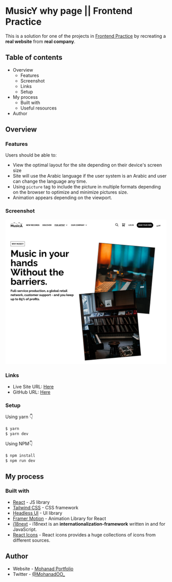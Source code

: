 # MusicY why page || Frontend Practice

This is a solution for one of the projects in [Frontend Practice](https://www.frontendpractice.com/) by recreating a **real website** from **real company**.

## Table of contents

- Overview
  - Features
  - Screenshot
  - Links
  - Setup
- My process
  - Built with
  - Useful resources
- Author

## Overview

### Features

Users should be able to:

- View the optimal layout for the site depending on their device's screen size
- Site will use the Arabic language if the user system is an Arabic and user can change the language any time.
- Using `picture` tag to include the picture in multiple formats depending on the browser to optimize and minimize pictures size.
- Animation appears depending on the viewport.

### Screenshot

![](./public/preview/MusicY.png)

### Links

- Live Site URL: [Here](https://musicy.vercel.app/)
- GitHub URL: [Here](https://github.com/mohanadoo/musicy)

### Setup

Using yarn 👇

```
$ yarn
$ yarn dev
```

Using NPM👇

```
$ npm install
$ npm run dev
```

## My process

### Built with

- [React](https://reactjs.org/) - JS library
- [Tailwind CSS](https://tailwindcss.com/) - CSS framework
- [Headless UI](https://headlessui.dev/) - UI library
- [Framer Motion](https://www.framer.com/motion/) - Animation Library for React
- [i18next](https://www.i18next.com/) - i18next is an **internationalization-framework** written in and for JavaScript.
- [React Icons](https://react-icons.github.io/react-icons/) - React icons provides a huge collections of icons from different sources.

## Author

- Website - [Mohanad Portfolio](https://portfolio-mohanadoo.vercel.app/)
- Twitter - [@MohanadOO\_](https://twitter.com/MohanadOO_)
